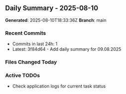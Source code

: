## Daily Summary - 2025-08-10

**Generated**: 2025-08-10T18:33:36Z
**Branch**: main


### Recent Commits
- Commits in last 24h: 1
- Latest: 3f84d64 - Add daily summary for 09.08.2025

### Files Changed Today

### Active TODOs
- Check application logs for current task status

